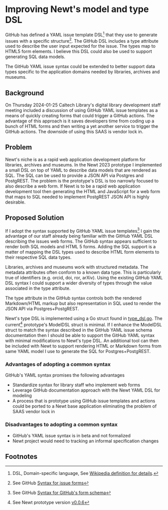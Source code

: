 
# Improving Newt's model and type DSL

GitHub has defined a YAML issue template DSL[^1] that they use to generate issues with a specific structure[^2]. The GitHub DSL includes a type attribute used to describe the user input expected for the issue. The types map to HTML5 form elements. I believe this DSL could also be used to support generating SQL data models.

The GitHub YAML issue syntax could be extended to better support data types specific to the application domains needed by libraries, archives and museums.

## Background

On Thursday 2024-01-25 Caltech Library's digital library development staff meeting included a discussion of using GitHub YAML issue templates as a means of quickly creating forms that could trigger a GitHub actions. The advantage of this approach is it saves developers time from coding up a bunch of HTML forms and then writing a yet another service to trigger the GitHub actions.  The downside of using this SAAS is vendor lock in.

## Problem

Newt's niche is as a rapid web application development platform for libraries, archives and museums. In the Newt 2023 prototype I implemented a small DSL on top of YAML to describe data models that are rendered as SQL. The SQL can be used to provide a JSON API via Postgres and PostgREST. The problem is the prototype's DSL is too narrowly focused to also describe a web form. If Newt is to be a rapid web application development tool then generating the HTML and JavaScript for a web form that maps to SQL needed to implement PostgREST JSON API is highly desirable.

## Proposed Solution

If I adopt the syntax supported by GitHub YAML issue templates[^3] I gain the advantage of our staff already being familiar with the GitHub YAML DSL describing the issues web forms. The GitHub syntax appears sufficient to render both SQL models and HTML 5 forms. Adding the SQL support is a matter of mapping the DSL types used to describe HTML form elements to their respective SQL data types.

Libraries, archives and museums work with structured metadata. The metadata attributes often conform to a known data type. This is particularly true of identifiers (e.g. orcid, doi, ror, arXiv). Using the existing GitHub YAML DSL syntax I could support a wider diversity of types through the value associated in the type attribute. 

The type attribute in the GitHub syntax controls both the rendered Markdown/HTML markup but also representation in SQL used to render the JSON API via Postgres+PostgREST.

Newt's type DSL is implemented using a Go struct found in [type_dsl.go](type_dsl.go). The current[^4] prototype's ModelDSL struct is minimal. If I enhance the ModelDSL struct to match the syntax described in the GitHub YAML issue schema documentation then I should be able to support the GitHub YAML syntax with minimal modifications to Newt's type DSL. An additional tool can then be included with Newt to support rendering HTML or Markdown forms from same YAML model I use to generate the SQL for Postgres+PostgREST.

### Advantages of adopting a common syntax

GitHub's YAML syntax promises the following advantages

- Standardize syntax for library staff who implement web forms
- Leverage GitHub documentation approach with the Newt YAML DSL for modeling
- A process that is prototype using GitHub issue templates and actions could be ported to a Newt base application eliminating the problem of SAAS vendor lock in

### Disadvantages to adopting a common syntax

- GitHub's YAML issue syntax is in beta and not formalized
- Newt project would need to tracking an informal specification changes 

## Footnotes

[^1]: DSL, Domain-specific language, See [Wikipedia definition for details](https://en.wikipedia.org/wiki/Domain-specific_language).

[^2]: See GitHub [Syntax for issue forms](https://docs.github.com/en/communities/using-templates-to-encourage-useful-issues-and-pull-requests/syntax-for-issue-forms)

[^3]: See GitHub [Syntax for GitHub's form schema](https://docs.github.com/en/communities/using-templates-to-encourage-useful-issues-and-pull-requests/syntax-for-githubs-form-schema#about-githubs-form-schema)

[^4]: See Newt prototype version [v0.0.6](https://github.com/caltechlibrary/newt/releases/tag/v0.0.6)

